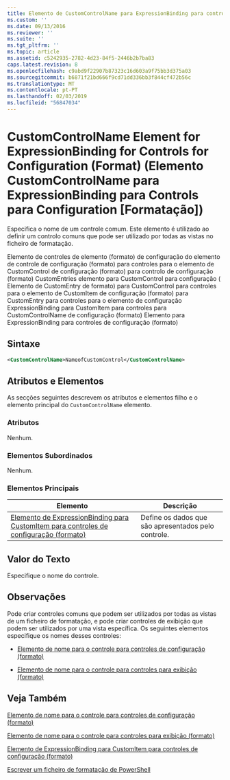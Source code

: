 ```yaml
---
title: Elemento de CustomControlName para ExpressionBinding para controles de configuração (formato) | Documentos da Microsoft
ms.custom: ''
ms.date: 09/13/2016
ms.reviewer: ''
ms.suite: ''
ms.tgt_pltfrm: ''
ms.topic: article
ms.assetid: c5242935-2782-4d23-84f5-2446b2b7ba83
caps.latest.revision: 8
ms.openlocfilehash: c9abd9f22907b87323c16d603a9f75bb3d375a03
ms.sourcegitcommit: b6871f21bd666f9cd71dd336bb3f844cf472b56c
ms.translationtype: MT
ms.contentlocale: pt-PT
ms.lasthandoff: 02/03/2019
ms.locfileid: "56847034"
---
```

# <a name="customcontrolname-element-for-expressionbinding-for-controls-for-configuration-format"></a>CustomControlName Element for ExpressionBinding for Controls for Configuration (Format) (Elemento CustomControlName para ExpressionBinding para Controls para Configuration [Formatação])

Especifica o nome de um controle comum. Este elemento é utilizado ao definir um controlo comuns que pode ser utilizado por todas as vistas no ficheiro de formatação.

Elemento de controles de elemento (formato) de configuração do elemento de controle de configuração (formato) para controles para o elemento de CustomControl de configuração (formato) para controlo de configuração (formato) CustomEntries elemento para CustomControl para configuração ( Elemento de CustomEntry de formato) para CustomControl para controles para o elemento de CustomItem de configuração (formato) para CustomEntry para controles para o elemento de configuração ExpressionBinding para CustomItem para controles para CustomControlName de configuração (formato) Elemento para ExpressionBinding para controles de configuração (formato)

## <a name="syntax"></a>Sintaxe

```xml
<CustomControlName>NameofCustomControl</CustomControlName>
```

## <a name="attributes-and-elements"></a>Atributos e Elementos

As secções seguintes descrevem os atributos e elementos filho e o elemento principal do `CustomControlName` elemento.

### <a name="attributes"></a>Atributos

Nenhum.

### <a name="child-elements"></a>Elementos Subordinados

Nenhum.

### <a name="parent-elements"></a>Elementos Principais

|Elemento|Descrição|
|-------------|-----------------|
|[Elemento de ExpressionBinding para CustomItem para controles de configuração (formato)](./expressionbinding-element-for-customitem-for-controls-for-configuration-format.md)|Define os dados que são apresentados pelo controle.|

## <a name="text-value"></a>Valor do Texto

Especifique o nome do controle.

## <a name="remarks"></a>Observações

Pode criar controles comuns que podem ser utilizados por todas as vistas de um ficheiro de formatação, e pode criar controles de exibição que podem ser utilizados por uma vista específica. Os seguintes elementos especifique os nomes desses controles:

- [Elemento de nome para o controle para controles de configuração (formato)](./name-element-for-control-for-controls-for-configuration-format.md)

- [Elemento de nome para o controle para controles para exibição (formato)](./name-element-for-control-for-controls-for-view-format.md)

## <a name="see-also"></a>Veja Também

[Elemento de nome para o controle para controles de configuração (formato)](./name-element-for-control-for-controls-for-configuration-format.md)

[Elemento de nome para o controle para controles para exibição (formato)](./name-element-for-control-for-controls-for-view-format.md)

[Elemento de ExpressionBinding para CustomItem para controles de configuração (formato)](./expressionbinding-element-for-customitem-for-controls-for-configuration-format.md)

[Escrever um ficheiro de formatação de PowerShell](./writing-a-powershell-formatting-file.md)
